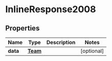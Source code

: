 # InlineResponse2008

## Properties
Name | Type | Description | Notes
------------ | ------------- | ------------- | -------------
**data** | [**Team**](Team.md) |  |  [optional]
